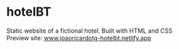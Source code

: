 # hotelBT
Static website of a fictional hotel. Built with HTML and CSS <br>
Preview site: www.joaoricardotg-hotelbt.netlify.app
